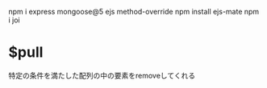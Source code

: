 npm i express mongoose@5 ejs method-override
npm install ejs-mate
npm i joi


# $pull
特定の条件を満たした配列の中の要素をremoveしてくれる
